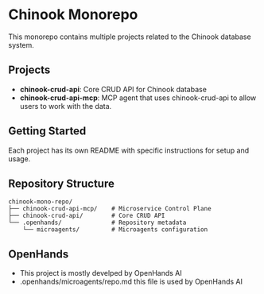 # Chinook Monorepo

This monorepo contains multiple projects related to the Chinook database system.

## Projects

- **chinook-crud-api**: Core CRUD API for Chinook database
- **chinook-crud-api-mcp**: MCP agent that uses chinook-crud-api to allow users to work with the data.

## Getting Started

Each project has its own README with specific instructions for setup and usage.

## Repository Structure

```
chinook-mono-repo/
├── chinook-crud-api-mcp/    # Microservice Control Plane
├── chinook-crud-api/        # Core CRUD API
└── .openhands/              # Repository metadata
    └── microagents/         # Microagents configuration
```

## OpenHands
- This project is mostly develped by OpenHands AI
- .openhands/microagents/repo.md this file is used by OpenHands AI


